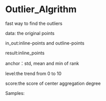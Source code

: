# Outlier_Algrithm
fast way to find the outliers

data: the original points


in_out:inline-points and outline-points


result:inline_points


anchor：std, mean and min of rank


level:the trend from 0 to 10


score:the score of center aggregation degree


Samples:
